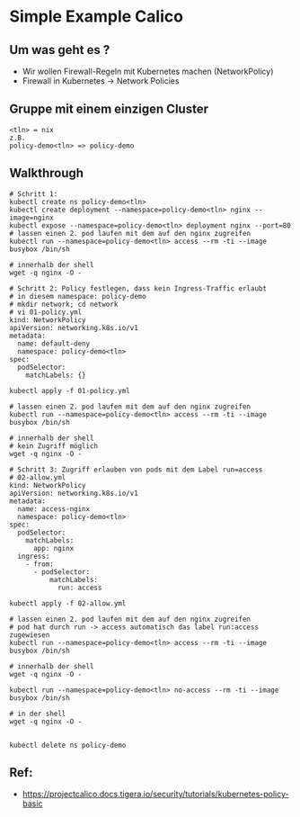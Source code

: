 # Simple Example Calico 

## Um was geht es ? 

  * Wir wollen Firewall-Regeln mit Kubernetes machen (NetworkPolicy) 
  * Firewall in Kubernetes -> Network Policies 

## Gruppe mit einem einzigen Cluster

```
<tln> = nix 
z.B. 
policy-demo<tln> => policy-demo
```

## Walkthrough 

```
# Schritt 1:
kubectl create ns policy-demo<tln>
kubectl create deployment --namespace=policy-demo<tln> nginx --image=nginx
kubectl expose --namespace=policy-demo<tln> deployment nginx --port=80
# lassen einen 2. pod laufen mit dem auf den nginx zugreifen 
kubectl run --namespace=policy-demo<tln> access --rm -ti --image busybox /bin/sh
```
```
# innerhalb der shell 
wget -q nginx -O -
```


```
# Schritt 2: Policy festlegen, dass kein Ingress-Traffic erlaubt
# in diesem namespace: policy-demo 
# mkdir network; cd network 
# vi 01-policy.yml
kind: NetworkPolicy
apiVersion: networking.k8s.io/v1
metadata:
  name: default-deny
  namespace: policy-demo<tln>
spec:
  podSelector:
    matchLabels: {}
```


```
kubectl apply -f 01-policy.yml 
```

```
# lassen einen 2. pod laufen mit dem auf den nginx zugreifen 
kubectl run --namespace=policy-demo<tln> access --rm -ti --image busybox /bin/sh
```

```
# innerhalb der shell 
# kein Zugriff möglich
wget -q nginx -O -
```

```
# Schritt 3: Zugriff erlauben von pods mit dem Label run=access 
# 02-allow.yml
kind: NetworkPolicy
apiVersion: networking.k8s.io/v1
metadata:
  name: access-nginx
  namespace: policy-demo<tln>
spec:
  podSelector:
    matchLabels:
      app: nginx
  ingress:
    - from:
      - podSelector:
          matchLabels:
            run: access
```


```
kubectl apply -f 02-allow.yml 
```

```
# lassen einen 2. pod laufen mit dem auf den nginx zugreifen 
# pod hat durch run -> access automatisch das label run:access zugewiesen 
kubectl run --namespace=policy-demo<tln> access --rm -ti --image busybox /bin/sh
```

```
# innerhalb der shell 
wget -q nginx -O -
```

``` 
kubectl run --namespace=policy-demo<tln> no-access --rm -ti --image busybox /bin/sh
```

```
# in der shell  
wget -q nginx -O -
```

```

kubectl delete ns policy-demo 

```


## Ref:

  * https://projectcalico.docs.tigera.io/security/tutorials/kubernetes-policy-basic
